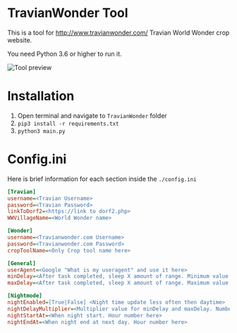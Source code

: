 # TravianWonder Tool
This is a tool for http://www.travianwonder.com/ Travian World Wonder crop website.

You need Python 3.6 or higher to run it.

![Tool preview](https://i.imgur.com/Ov1qOBT.png)

# Installation
1. Open terminal and navigate to ``TravianWonder`` folder
2. ``pip3 install -r requirements.txt``
3. ``python3 main.py``

# Config.ini
Here is brief information for each section inside the ``./config.ini``
```ini
[Travian]
username=<Travian Username>
password=<Travian Password>
linkToDorf2=<https://link to dorf2.php>
WWVillageName=<World Wonder name>

[Wonder]
username=<Travianwonder.com Username>
password=<Travianwonder.com Password>
cropToolName=<Only Crop tool name here>

[General]
userAgent=<Google "What is my useragent" and use it here>
minDelay=<After task completed, sleep X amount of range. Minimum value in seconds>
maxDelay=<After task completed, sleep X amount of range. Maximum value in seconds>

[Nightmode]
nightEnabled=[True|False] <Night time update less often then daytime>
nightDelayMultiplier=<Multiplier value for minDelay and maxDelay. Number only>
nightStartAt=<When night start. Hour number here>
nightEndAt=<When night end at next day. Hour number here>
```
